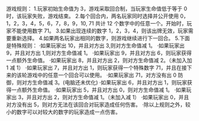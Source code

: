 游戏规则： 1.玩家初始生命值为 3，游戏采取回合制，当玩家生命值低于等于 0 时，该玩家失败，游戏结束。 2.每个回合内，两名玩家同时选择并公开使用 0，1，2，3，4，5，6，7，8，9，10, 71 共计 12 个数字中的任意一个。开始时，玩家不能使用数字 71。 3.如果出现连续的数字 1，2，3，4，则该出牌无效，玩家需要重新选择。 4.如果两名玩家出相同的数字，则游戏继续进行下一回合。 5.下面是特殊规则：
·如果玩家出 10，并且对方出 3,则对方生命值减 1。
·如果玩家出 9，并且对方出 1,则对方生命值减 1。
·如果玩家出 9，并且对方出 6，则玩家获得一点额外生命值。
·如果玩家出 8，并且对方出 2，则对方生命值减 2。（未加入加 1 减 1）
·如果玩家出 7，并且对方出 1，则玩家获得一个特殊数字 71，并且在接下来的该轮游戏中的任意一个回合可以使用。
·如果玩家出 71，对方没有出 0 防御，则对方生命值减 3。(电脑还未优化)
·如果玩家出 6，并且对方出 1，则玩家获得一点额外生命值。
·如果玩家出 5，并且对方出 0，则对方生命值减 1。
·如果玩家出 3，并且对方出 2，则对方生命值减 1。（未加入减 1）
·如果玩家出 0，并且对方没有出 5，则对方无法在该回合对玩家造成任何伤害。
·除以上规则之外，较小的数字可以对较大的数字的玩家造成一点伤害。
